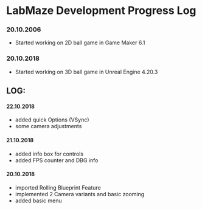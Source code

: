 # LabMaze Development Progress Log

### 20.10.2006
- Started working on 2D ball game in Game Maker 6.1

### 20.10.2018
- Started working on 3D ball game in Unreal Engine 4.20.3

## LOG:

#### 22.10.2018
- added quick Options (VSync)
- some camera adjustments

####  21.10.2018
- added info box for controls
- added FPS counter and DBG info

#### 20.10.2018
- imported Rolling Blueprint Feature
- implemented 2 Camera variants and basic zooming
- added basic menu
